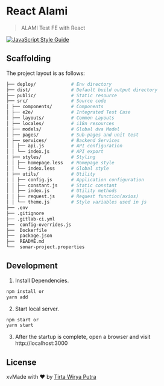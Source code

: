 # React Alami

> ALAMI Test FE with React

[![JavaScript Style Guide](https://img.shields.io/badge/code_style-standard-brightgreen.svg)](https://standardjs.com)

## Scaffolding

The project layout is as follows:
```bash
├── deploy/             # Env directory
├── dist/               # Default build output directory
├── public/             # Static resource
├── src/                # Source code
│ ├── components/       # Components
│ ├── e2e/              # Integrated Test Case
│ ├── layouts/          # Common Layouts
│ ├── locales/          # i18n resources
│ ├── models/           # Global dva Model
│ ├── pages/            # Sub-pages and unit test
│ ├── services/         # Backend Services
│ │ ├── api.js          # API configuration
│ │ └── index.js        # API export
│ ├── styles/           # Styling
│ │ ├── homepage.less   # Homepage style
│ │ └── index.less      # Global style
│ ├── utils/            # Utility
│ │ ├── config.js       # Application configuration
│ │ ├── constant.js     # Static constant
│ │ ├── index.js        # Utility methods
│ │ ├── request.js      # Request function(axios)
│ │ └── theme.js        # Style variables used in js  
├── .env                    
├── .gitignore          
├── .gitlab-ci.yml     
├──  config-overrides.js         
├──  Dockerfile
├──  package.json        
├──  README.md            
└──  sonar-project.properties   
```

## Development

1. Install Dependencies.

```bash
npm install or
yarn add
```

2. Start local server.

```bash
npm start or
yarn start
```

3. After the startup is complete, open a browser and visit http://localhost:3000

## License

  xvMade with :heart: by [Tirta Wirya Putra](https://github.com/raynormw)
